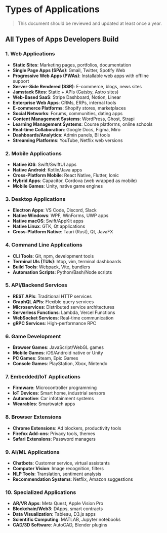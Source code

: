 # Types of Applications

> This document should be reviewed and updated at least once a year.

## All Types of Apps Developers Build

### 1. Web Applications

- **Static Sites**: Marketing pages, portfolios, documentation
- **Single Page Apps (SPAs)**: Gmail, Twitter, Spotify Web
- **Progressive Web Apps (PWAs)**: Installable web apps with offline support
- **Server-Side Rendered (SSR)**: E-commerce, blogs, news sites
- **Jamstack Sites**: Static + APIs (Gatsby, Astro sites)
- **Web-Based SaaS**: Stripe Dashboard, Notion, Linear
- **Enterprise Web Apps**: CRMs, ERPs, internal tools
- **E-commerce Platforms**: Shopify stores, marketplaces
- **Social Networks**: Forums, communities, dating apps
- **Content Management Systems**: WordPress, Ghost, Strapi
- **Learning Management Systems**: Course platforms, online schools
- **Real-time Collaboration**: Google Docs, Figma, Miro
- **Dashboards/Analytics**: Admin panels, BI tools
- **Streaming Platforms**: YouTube, Netflix web versions

### 2. Mobile Applications

- **Native iOS**: Swift/SwiftUI apps
- **Native Android**: Kotlin/Java apps
- **Cross-Platform Mobile**: React Native, Flutter, Ionic
- **Hybrid Apps**: Capacitor, Cordova (web wrapped as mobile)
- **Mobile Games**: Unity, native game engines

### 3. Desktop Applications

- **Electron Apps**: VS Code, Discord, Slack
- **Native Windows**: WPF, WinForms, UWP apps
- **Native macOS**: Swift/AppKit apps
- **Native Linux**: GTK, Qt applications
- **Cross-Platform Native**: Tauri (Rust), Qt, JavaFX

### 4. Command Line Applications

- **CLI Tools**: Git, npm, development tools
- **Terminal UIs (TUIs)**: htop, vim, terminal dashboards
- **Build Tools**: Webpack, Vite, bundlers
- **Automation Scripts**: Python/Bash/Node scripts

### 5. API/Backend Services

- **REST APIs**: Traditional HTTP services
- **GraphQL APIs**: Flexible query services
- **Microservices**: Distributed service architectures
- **Serverless Functions**: Lambda, Vercel Functions
- **WebSocket Services**: Real-time communication
- **gRPC Services**: High-performance RPC

### 6. Game Development

- **Browser Games**: JavaScript/WebGL games
- **Mobile Games**: iOS/Android native or Unity
- **PC Games**: Steam, Epic Games
- **Console Games**: PlayStation, Xbox, Nintendo

### 7. Embedded/IoT Applications

- **Firmware**: Microcontroller programming
- **IoT Devices**: Smart home, industrial sensors
- **Automotive**: Car infotainment systems
- **Wearables**: Smartwatch apps

### 8. Browser Extensions

- **Chrome Extensions**: Ad blockers, productivity tools
- **Firefox Add-ons**: Privacy tools, themes
- **Safari Extensions**: Password managers

### 9. AI/ML Applications

- **Chatbots**: Customer service, virtual assistants
- **Computer Vision**: Image recognition, filters
- **NLP Tools**: Translation, sentiment analysis
- **Recommendation Systems**: Netflix, Amazon suggestions

### 10. Specialized Applications

- **AR/VR Apps**: Meta Quest, Apple Vision Pro
- **Blockchain/Web3**: DApps, smart contracts
- **Data Visualization**: Tableau, D3.js apps
- **Scientific Computing**: MATLAB, Jupyter notebooks
- **CAD/3D Software**: AutoCAD, Blender plugins
